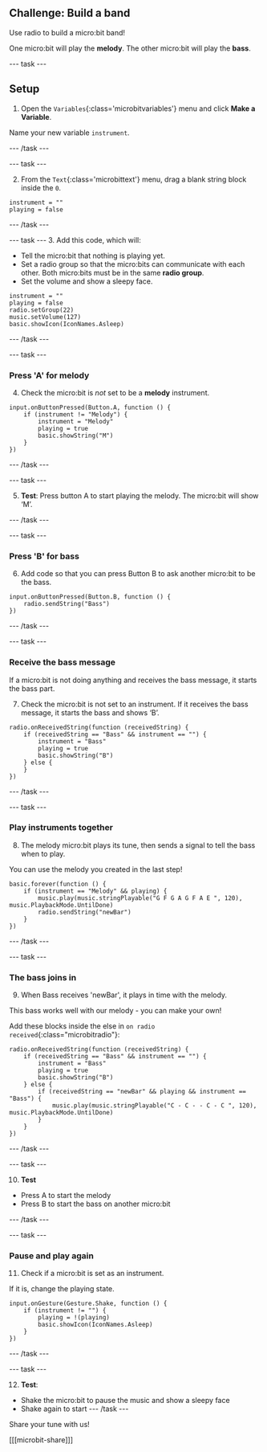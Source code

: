 ## Challenge: Build a band

Use radio to build a micro:bit band!

One micro:bit will play the **melody**.
The other micro:bit will play the **bass**.

--- task ---
## Setup

1. Open the `Variables`{:class='microbitvariables'} menu and click **Make a Variable**.

Name your new variable `instrument`. 

--- /task ---

--- task ---

2. From the `Text`{:class='microbittext'} menu, drag a blank string block inside the `0`.

```microbit
instrument = "" 
playing = false
```

--- /task ---

--- task ---
3. Add this code, which will: 
- Tell the micro:bit that nothing is playing yet.
- Set a radio group so that the micro:bits can communicate with each other. Both micro:bits must be in the same **radio group**.
- Set the volume and show a sleepy face.

```microbit
instrument = "" 
playing = false
radio.setGroup(22)
music.setVolume(127)
basic.showIcon(IconNames.Asleep)
```

--- /task ---

--- task ---
### Press 'A' for melody

4. Check the micro:bit is _not_ set to be a **melody** instrument.

```microbit
input.onButtonPressed(Button.A, function () {
    if (instrument != "Melody") {
        instrument = "Melody"
        playing = true
        basic.showString("M")
    }
})
```

--- /task ---

--- task ---

5. **Test**: Press button A to start playing the melody.
The micro:bit will show ‘M’.

--- /task ---


--- task ---
### Press 'B' for bass

6. Add code so that you can press Button B to ask another micro:bit to be the bass.

```microbit
input.onButtonPressed(Button.B, function () {
    radio.sendString("Bass")
})
```

--- /task ---


--- task ---
### Receive the bass message

If a micro:bit is not doing anything and receives the bass message, it starts the bass part.

7. Check the micro:bit is not set to an instrument.
If it receives the bass message, it starts the bass and shows ‘B’.

```microbit
radio.onReceivedString(function (receivedString) {
    if (receivedString == "Bass" && instrument == "") {
        instrument = "Bass"
        playing = true
        basic.showString("B")
    } else {
    }
})
```

--- /task ---

--- task ---
### Play instruments together

8. The melody micro:bit plays its tune, then sends a signal to tell the bass when to play.

You can use the melody you created in the last step!

```microbit
basic.forever(function () {
    if (instrument == "Melody" && playing) {
        music.play(music.stringPlayable("G F G A G F A E ", 120), music.PlaybackMode.UntilDone)
        radio.sendString("newBar")
    }
})
```

--- /task ---

--- task ---
### The bass joins in

9. When Bass receives 'newBar', it plays in time with the melody.

This bass works well with our melody - you can make your own!

Add these blocks inside the else in `on radio received`{:class="microbitradio"}:

```microbit
radio.onReceivedString(function (receivedString) {
    if (receivedString == "Bass" && instrument == "") {
        instrument = "Bass"
        playing = true
        basic.showString("B")
    } else {
        if (receivedString == "newBar" && playing && instrument == "Bass") {
            music.play(music.stringPlayable("C - C - - C - C ", 120), music.PlaybackMode.UntilDone)
        }
    }
})
```

--- /task ---

--- task ---

10. **Test**
+ Press A to start the melody
+ Press B to start the bass on another micro:bit

--- /task ---

--- task ---
### Pause and play again

11. Check if a micro:bit is set as an instrument.

If it is, change the playing state.

```microbit
input.onGesture(Gesture.Shake, function () {
    if (instrument != "") {
        playing = !(playing)
        basic.showIcon(IconNames.Asleep)
    }
})
```

--- /task ---

--- task ---

12. **Test**: 
- Shake the micro:bit to pause the music and show a sleepy face
- Shake again to start
--- /task --- 

Share your tune with us!

[[[microbit-share]]]
